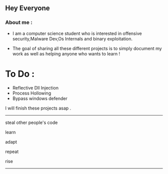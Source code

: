 ## Hey Everyone

### About me : 
- I am a computer science student who is interested in offensive security,Malware Dev,Os Internals and binary exploitation.

- The goal of sharing all these different projects is to simply document my work as well as helping anyone who wants to learn ! 

# To Do : 
- Reflective Dll Injection  
- Process Hollowing
- Bypass windows defender

I will finish these projects asap .


--------------------------------------------------

steal other people's code

learn

adapt

repeat

rise

--------------------------------------------------


